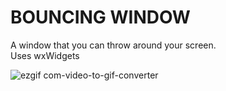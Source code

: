 # BOUNCING WINDOW
A window that you can throw around your screen.\
Uses wxWidgets

![ezgif com-video-to-gif-converter](https://github.com/user-attachments/assets/e38024b3-d176-4709-b9c6-3bc24127c551)
